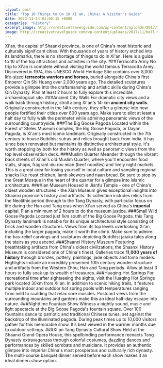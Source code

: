 ```yaml
---
layout: post
title: "Top 10 Things to Do in Xi'an, China: A Visitor's Guide"
date: 2023-11-24 03:00:15 +0000
categories: "History"
excerpt_image: http://creativetravelguide.com/wp-content/uploads/2017/11/bell-tower.jpg
image: http://creativetravelguide.com/wp-content/uploads/2017/11/bell-tower.jpg
---
```


Xi'an, the capital of Shaanxi province, is one of China's most historic and culturally significant cities. With thousands of years of history etched into its landmarks, there is no shortage of things to do in Xi'an. Here is a guide to 10 of the top attractions and activities in the city. 
###Terracotta Army
No trip to Xi'an is complete without visiting the world famous Terracotta Army. Discovered in 1974, this UNESCO World Heritage Site contains over 8,000 life-sized **terracotta warriors and horses**, buried alongside China's first Emperor Qin Shi Huang over 2,000 years ago. The detailed sculptures provide a glimpse into the craftsmanship and artistic skills during China's Qin Dynasty. Plan at least 2 hours to fully explore this incredible archaeological site. 
###Ancient City Walls
For dramatic city views and a walk back through history, stroll along Xi'an's 14-km **ancient city walls**. Originally constructed in the 14th century, they offer a glimpse into how people fortified their cities over 600 years ago. Make sure to allot at least a half day to fully walk the perimeter while admiring panoramic views of the surrounding countryside. 
###The Big Goose Pagoda
Located within the Forest of Steles Museum complex, the Big Goose Pagoda, or Dayan Pagoda, is Xi'an's most iconic landmark. Originally constructed in the 7th century to house Buddhist sutras and relics brought back from India, it has since been renovated but maintains its distinctive architectural style. It's worth stopping by both for the history as well as panoramic views from the top level observation deck.
###Muslim Quarter
Meander through the vibrant back streets of Xi'an's old Muslim Quarter, where you'll encounter food stalls, shops, fragrant niu rou mian (beef noodles) and lively night markets. This is a great area for losing yourself in local culture and sampling regional snacks like roast chicken, lamb skewers and naan bread. Be sure to stop by the Great Mosque in the heart of the quarter for a glimpse into Islamic architecture. 
###Xian Museum
Housed in Jianfu Temple - one of China's oldest wooden structures - the Xian Museum gives exceptional insights into Shaanxi province's history and artifacts. Its collection includes relics from the Neolithic period through to the Tang Dynasty, with particular focus on life during the Han and Tang eras when Xi'an served as China's **imperial** capital. Plan a minimum of 2 hours to do the museum justice.
###Small Wild Goose Pagoda
Located just 1km south of the Big Goose Pagoda, this Tang Dynasty landmark is notable for its unique architectural style consisting of brick and wooden structures. Views from its top levels overlooking Xi'an, including the larger pagoda, make it worth the climb. Make sure to admire the bas-relief carvings and sculptures depicting Buddhist jataka tales along the stairs as you ascend. 
###Shaanxi History Museum
Featuring breathtaking artifacts from China's oldest civilizations, the Shaanxi History Museum is considered one of China's finest. Galleries trace **11,000 years of history** through bronzes, pottery, paintings, jade objects and tomb models. Highlights include an incredibly preserved 10th century wooden structure and artifacts from the Western Zhou, Han and Tang periods. Allow at least 3 hours to fully soak up its wealth of treasures. 
###Huaqing Hot Springs
For recreational time after sightseeing the sights, visit the Huaqing Hot Springs park located 30km from Xi'an. In addition to scenic hiking trails, it features multiple indoor and outdoor hot spring pools with temperatures ranging from mild to scalding that relax sore muscles. Postcard views from the surrounding mountains and gardens make this an ideal half-day escape into nature.
###Nighttime Fountain Show
Witness a nightly sound, music and light spectacle at the Big Goose Pagoda's fountain square. Over 100 fountains dance to patriotic and traditional Chinese tunes, set against the backdrop of the illuminated pagoda. During peak times up to 10,000 visitors gather for this memorable show. It’s best viewed in the warmer months due to outdoor settings. 
###Xi'an Tang Dynasty Cultural Show
Held at the Shaanxi Grand Opera House, this spellbinding performance reenacts Tang Dynasty extravaganzas through colorful costumes, dazzling dances and performances by skilled acrobats and musicians. It provides an authentic glimpse into imperial China's most prosperous and culturally rich dynasty. The multi-course banquet dinner served before each show makes it an ideal dinner+show option.